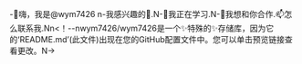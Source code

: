 -👋嗨，我是@wym7426 n-我感兴趣的👀.N-🌱我正在学习.N-💞️我想和你合作.📫怎么联系我.Nn<！--nwym7426/wym7426是一个✨特殊的✨存储库，因为它的‘README.md’(此文件)出现在您的GitHub配置文件中。您可以单击预览链接查看更改。N->
